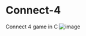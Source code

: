 # Connect-4
Connect 4 game in C
![image](https://github.com/furkanreyhan/Connect-4/assets/111187788/ee58ab7d-c0fe-4878-939d-0696f275c411)
